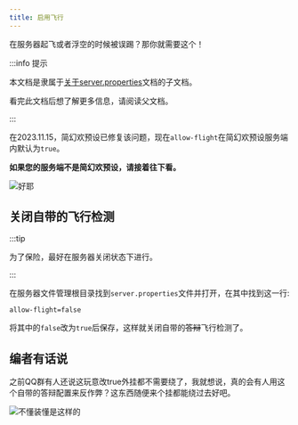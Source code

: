 ```yaml
---
title: 启用飞行
---
```


在服务器起飞或者浮空的时候被误踢？那你就需要这个！

:::info 提示

本文档是隶属于[关于server.properties](../20-serverproperties.md)文档的子文档。

看完此文档后想了解更多信息，请阅读父文档。

:::

在2023.11.15，简幻欢预设已修复该问题，现在`allow-flight`在简幻欢预设服务端内默认为`true`。

**如果您的服务端不是简幻欢预设，请接着往下看。**

![好耶](/img/pages/MCJE-allowflight-1.png)

## 关闭自带的飞行检测

:::tip

为了保险，最好在服务器关闭状态下进行。

:::

在服务器文件管理根目录找到`server.properties`文件并打开，在其中找到这一行:

```text
allow-flight=false
```

将其中的`false`改为`true`后保存，这样就关闭自带的~~答辩~~飞行检测了。  

## 编者有话说

之前QQ群有人还说这玩意改true外挂都不需要绕了，我就想说，真的会有人用这个自带的答辩配置来反作弊？这东西随便来个挂都能绕过去好吧。

![不懂装懂是这样的](/img/pages/MCJE-CommonQuestions-1.jpg)
